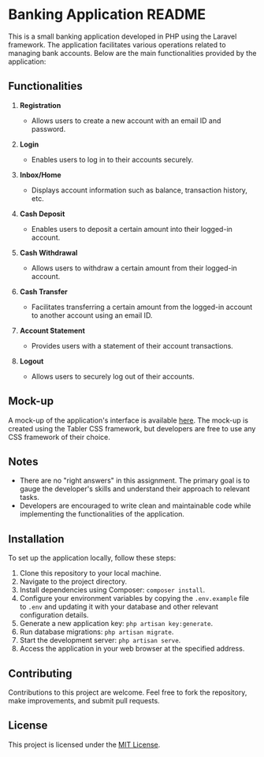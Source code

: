 # Banking Application README

This is a small banking application developed in PHP using the Laravel framework. The application facilitates various operations related to managing bank accounts. Below are the main functionalities provided by the application:

## Functionalities

1. **Registration**
   - Allows users to create a new account with an email ID and password.

2. **Login**
   - Enables users to log in to their accounts securely.

3. **Inbox/Home**
   - Displays account information such as balance, transaction history, etc.

4. **Cash Deposit**
   - Enables users to deposit a certain amount into their logged-in account.

5. **Cash Withdrawal**
   - Allows users to withdraw a certain amount from their logged-in account.

6. **Cash Transfer**
   - Facilitates transferring a certain amount from the logged-in account to another account using an email ID.

7. **Account Statement**
   - Provides users with a statement of their account transactions.

8. **Logout**
   - Allows users to securely log out of their accounts.

## Mock-up

A mock-up of the application's interface is available [here](https://tabler.github.io/). The mock-up is created using the Tabler CSS framework, but developers are free to use any CSS framework of their choice.

## Notes

- There are no "right answers" in this assignment. The primary goal is to gauge the developer's skills and understand their approach to relevant tasks.
- Developers are encouraged to write clean and maintainable code while implementing the functionalities of the application.

## Installation

To set up the application locally, follow these steps:

1. Clone this repository to your local machine.
2. Navigate to the project directory.
3. Install dependencies using Composer: `composer install`.
4. Configure your environment variables by copying the `.env.example` file to `.env` and updating it with your database and other relevant configuration details.
5. Generate a new application key: `php artisan key:generate`.
6. Run database migrations: `php artisan migrate`.
7. Start the development server: `php artisan serve`.
8. Access the application in your web browser at the specified address.

## Contributing

Contributions to this project are welcome. Feel free to fork the repository, make improvements, and submit pull requests.

## License

This project is licensed under the [MIT License](LICENSE).